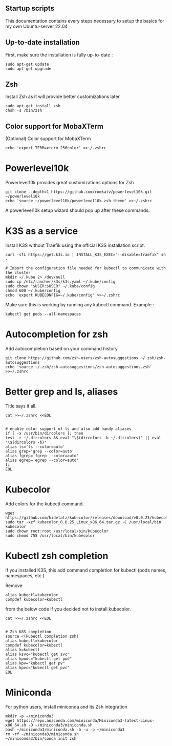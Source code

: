 ## Startup scripts
This documentation contains every steps necessary to setup the basics for my own Ubuntu-server 22.04

## Up-to-date installation
First, make sure the installation is fully up-to-date :

    sudo apt-get update
    sudo apt-get upgrade

  

## Zsh
Install Zsh as it will provide better customizations later

	sudo apt-get install zsh
	chsh -s /bin/zsh
  

## Color support for MobaXTerm
(Optional) Color support for MobaXTerm

	echo 'export TERM=xterm-256color' >>~/.zshrc

  

# Powerlevel10k
Powerlevel10k provides great customizations options for Zsh

	git clone --depth=1 https://github.com/romkatv/powerlevel10k.git ~/powerlevel10k
	echo 'source ~/powerlevel10k/powerlevel10k.zsh-theme' >>~/.zshrc

 A powerlevel10k setup wizard should pop up after these commands.


  

# K3S as a service
Install K3S without Traefik using the official K3S installation script.

	curl -sfL https://get.k3s.io | INSTALL_K3S_EXEC="--disable=traefik" sh -
	
	# Import the configuration file needed for kubectl to communicate with the cluster
	mkdir ~/.kube 2> /dev/null
	sudo cp /etc/rancher/k3s/k3s.yaml ~/.kube/config
	sudo chown "$USER:$USER" ~/.kube/config
	chmod 600 ~/.kube/config
	echo 'export KUBECONFIG=~/.kube/config' >>~/.zshrc

  Make sure this is working by running any kubectl command. Example :
  
	kubectl get pods --all-namespaces

# Autocompletion for zsh
Add autocompletion based on your command history

	git clone https://github.com/zsh-users/zsh-autosuggestions ~/.zsh/zsh-autosuggestions
	echo 'source ~/.zsh/zsh-autosuggestions/zsh-autosuggestions.zsh' >>~/.zshrc

  

# Better grep and ls, aliases
Title says it all.

	cat >>~/.zshrc <<EOL


	# enable color support of ls and also add handy aliases
	if [ -x /usr/bin/dircolors ]; then
	test -r ~/.dircolors && eval "\$(dircolors -b ~/.dircolors)" || eval "\$(dircolors -b)"
	alias ls='ls --color=auto'
	alias grep='grep --color=auto'
	alias fgrep='fgrep --color=auto'
	alias egrep='egrep --color=auto'
	fi
	EOL

  
# Kubecolor
Add colors for the kubectl command.
	
	wget https://github.com/hidetatz/kubecolor/releases/download/v0.0.25/kubecolor_0.0.25_Linux_x86_64.tar.gz
	sudo tar -xzf kubecolor_0.0.25_Linux_x86_64.tar.gz -C /usr/local/bin kubecolor
	sudo chown root:root /usr/local/bin/kubecolor
	sudo chmod 755 /usr/local/bin/kubecolor

# Kubectl zsh completion
If you installed K3S, this add command completion for kubectl (pods names, namespaces, etc.)

Remove

	alias kubectl=kubecolor 
	compdef kubecolor=kubectl

from the below code if you decided not to install kubecolor.
		
	cat >>~/.zshrc <<EOL
	
	
	# Zsh K8S completion
	source <(kubectl completion zsh)
	alias kubectl=kubecolor
	compdef kubecolor=kubectl
	alias k=kubectl
	alias ksvc="kubectl get svc"
	alias kpods="kubectl get pod"
	alias kpv="kubectl get pv"
	alias kpvc="kubectl get pvc"
	EOL
  

# Miniconda
For python users, install miniconda and its Zsh integration
	
	mkdir -p ~/miniconda3
	wget https://repo.anaconda.com/miniconda/Miniconda3-latest-Linux-x86_64.sh -O ~/miniconda3/miniconda.sh
	bash ~/miniconda3/miniconda.sh -b -u -p ~/miniconda3
	rm -rf ~/miniconda3/miniconda.sh
	~/miniconda3/bin/conda init zsh